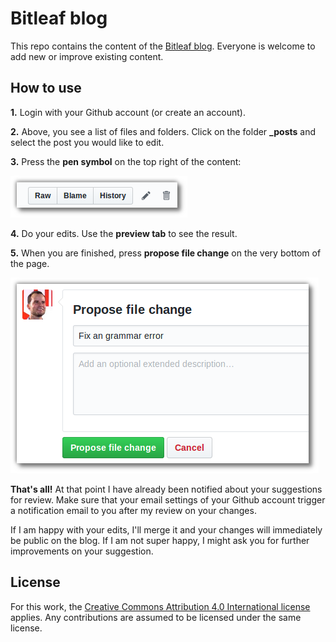 # Bitleaf blog

This repo contains the content of the [Bitleaf blog](https://bitleaf.de/blog). Everyone is welcome to add new or improve existing content. 


How to use
-----

  **1.** Login with your Github account (or create an account).

  **2.** Above, you see a list of files and folders. Click on the folder **_posts** and select the post you would like to edit.
  
  **3.** Press the **pen symbol** on the top right of the content:

  ![](edit-button.png)

  **4.** Do your edits. Use the **preview tab** to see the result.
  
  **5.** When you are finished, press **propose file change** on the very bottom of the page.

  ![](propose-file-change.png)

**That's all!** At that point I have already been notified about your suggestions for review. Make sure that your email settings of your Github account trigger a notification email to you after my review on your changes.

If I am happy with your edits, I'll merge it and your changes will immediately be public on the blog. If I am not super happy, I might  ask you for further improvements on your suggestion.


License
------
For this work, the [Creative Commons Attribution 4.0 International license](https://creativecommons.org/licenses/by/4.0/) applies. Any contributions are assumed to be licensed under the same license.
